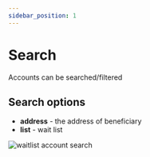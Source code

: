 ```yaml
---
sidebar_position: 1
---
```


# Search

Accounts can be searched/filtered

## Search options

- **address** - the address of beneficiary
- **list** - wait list

![waitlist account search](/img/admin/mechanics-simple/wait-list/account_search.png)
